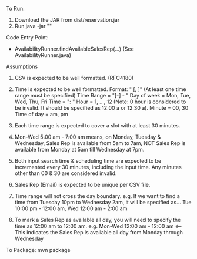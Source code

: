 To Run:
1. Download the JAR from dist/reservation.jar
2. Run java -jar <path to jar> <path to CSV file> "<time to search>"

Code Entry Point:
- AvailabilityRunner.findAvailableSalesRep(...) (See AvailabilityRunner.java)

Assumptions
1. CSV is expected to be well formatted. (RFC4180)

2. Time is expected to be well formatted.
   Format: "<Time Range> [, <Time Range>]" (At least one time range must be specified)
   Time Range = "<Day of week>[-<Day of week>] <Time> - <Time>"
   Day of week = Mon, Tue, Wed, Thu, Fri
   Time = "<Hour>:<Minute> <Time of day>"
   Hour = 1, ..., 12
      (Note: 0 hour is considered to be invalid. It should be specified as 12:00 a or 12:30 a).
   Minute = 00, 30
   Time of day = am, pm

3. Each time range is expected to cover a slot with at least 30 minutes.

4. Mon-Wed 5:00 am - 7:00 am means, on Monday, Tuesday & Wednesday, Sales Rep is available from 5am to 7am, NOT
   Sales Rep is available from Monday at 5am till Wednesday at 7pm.

5. Both input search time & scheduling time are expected to be incremented every 30 minutes, including the input time.
   Any minutes other than 00 & 30 are considered invalid.

6. Sales Rep (Email) is expected to be unique per CSV file.

7. Time range will not cross the day boundary.
   e.g. If we want to find a time from Tuesday 10pm to Wednesday 2am, it will be specified as...
        Tue 10:00 pm - 12:00 am, Wed 12:00 am - 2:00 am

8. To mark a Sales Rep as available all day, you will need to specify the time as 12:00 am to 12:00 am.
   e.g. Mon-Wed 12:00 am - 12:00 am <-- This indicates the Sales Rep is available all day from Monday through Wednesday

To Package:
mvn package
